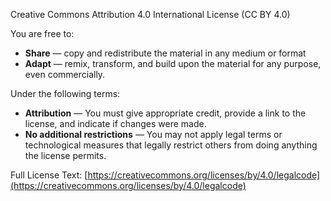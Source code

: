 Creative Commons Attribution 4.0 International License (CC BY 4.0)

You are free to:

- **Share** — copy and redistribute the material in any medium or format  
- **Adapt** — remix, transform, and build upon the material for any purpose, even commercially.  

Under the following terms:

- **Attribution** — You must give appropriate credit, provide a link to the license, and indicate if changes were made.  
- **No additional restrictions** — You may not apply legal terms or technological measures that legally restrict others from doing anything the license permits.  

Full License Text: [https://creativecommons.org/licenses/by/4.0/legalcode](https://creativecommons.org/licenses/by/4.0/legalcode)
